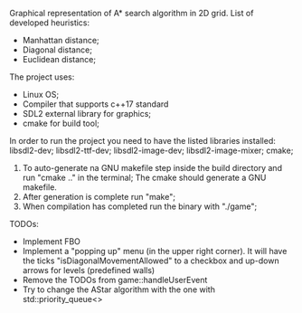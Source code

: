 Graphical representation of A* search algorithm in 2D grid.
List of developed heuristics: 
- Manhattan distance;
- Diagonal distance;
- Euclidean distance;

The project uses:

- Linux OS;
- Compiler that supports c++17 standard
- SDL2 external library for graphics;
- cmake for build tool;

In order to run the project you need to have the listed libraries installed:
libsdl2-dev;
libsdl2-ttf-dev;
libsdl2-image-dev;
libsdl2-image-mixer;
cmake;

1) To auto-generate na GNU makefile step inside the build directory and run "cmake .." in the terminal; The cmake should generate a GNU makefile.
2) After generation is complete run "make";
3) When compilation has completed run the binary with "./game";

TODOs:
- Implement FBO
- Implement a "popping up" menu (in the upper right corner). It will have the ticks "isDiagonalMovementAllowed"
 to a checkbox and up-down arrows for levels (predefined walls)
 - Remove the TODOs from game::handleUserEvent
 - Try to change the AStar algorithm with the one with std::priority_queue<>
